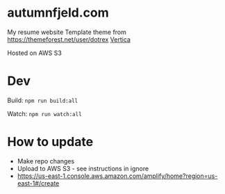 # autumnfjeld.com

My resume website
Template theme from https://themeforest.net/user/dotrex  [Vertica](http://preview.themeforest.net/item/vertica-retina-ready-resume-cv-portfolio/full_screen_preview/8536870)

Hosted on AWS S3

# Dev 

Build:
`npm run build:all`

Watch:
`npm run watch:all`


# How to update
* Make repo changes
* Upload to AWS S3 - see instructions in ignore
*  https://us-east-1.console.aws.amazon.com/amplify/home?region=us-east-1#/create 